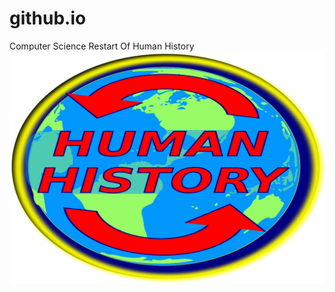 # github.io
Computer Science Restart Of Human History
![work](https://github.com/gTimers/img/blob/master/restart.svg)
